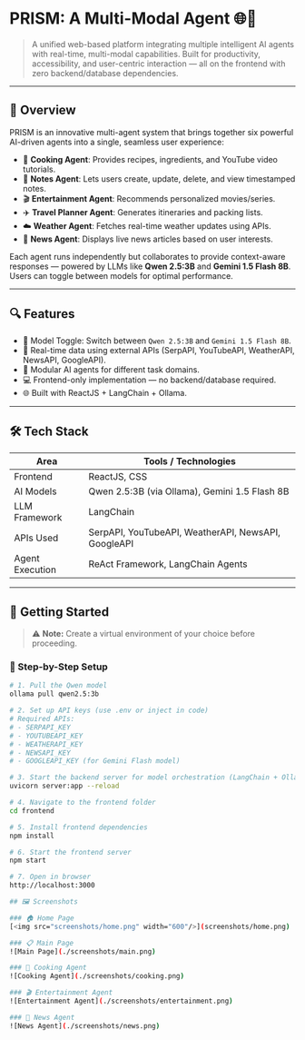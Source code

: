 # PRISM: A Multi-Modal Agent 🌐🤖

> A unified web-based platform integrating multiple intelligent AI agents with real-time, multi-modal capabilities. Built for productivity, accessibility, and user-centric interaction — all on the frontend with zero backend/database dependencies.

---

## 🧠 Overview

PRISM is an innovative multi-agent system that brings together six powerful AI-driven agents into a single, seamless user experience:

- 🍳 **Cooking Agent**: Provides recipes, ingredients, and YouTube video tutorials.
- 📝 **Notes Agent**: Lets users create, update, delete, and view timestamped notes.
- 🎬 **Entertainment Agent**: Recommends personalized movies/series.
- ✈️ **Travel Planner Agent**: Generates itineraries and packing lists.
- ☁️ **Weather Agent**: Fetches real-time weather updates using APIs.
- 📰 **News Agent**: Displays live news articles based on user interests.

Each agent runs independently but collaborates to provide context-aware responses — powered by LLMs like **Qwen 2.5:3B** and **Gemini 1.5 Flash 8B**. Users can toggle between models for optimal performance.

---

## 🔍 Features

- 🤖 Model Toggle: Switch between `Qwen 2.5:3B` and `Gemini 1.5 Flash 8B`.
- 📡 Real-time data using external APIs (SerpAPI, YouTubeAPI, WeatherAPI, NewsAPI, GoogleAPI).
- 💬 Modular AI agents for different task domains.
- 💻 Frontend-only implementation — no backend/database required.
- 🌐 Built with ReactJS + LangChain + Ollama.

---

## 🛠️ Tech Stack

| Area              | Tools / Technologies                                  |
|-------------------|-------------------------------------------------------|
| Frontend          | ReactJS, CSS                                          |
| AI Models         | Qwen 2.5:3B (via Ollama), Gemini 1.5 Flash 8B         |
| LLM Framework     | LangChain                                             |
| APIs Used         | SerpAPI, YouTubeAPI, WeatherAPI, NewsAPI, GoogleAPI  |
| Agent Execution   | ReAct Framework, LangChain Agents                     |

---

## 🚀 Getting Started

> ⚠️ **Note:** Create a virtual environment of your choice before proceeding.

### 🔧 Step-by-Step Setup

```bash
# 1. Pull the Qwen model
ollama pull qwen2.5:3b

# 2. Set up API keys (use .env or inject in code)
# Required APIs:
# - SERPAPI_KEY
# - YOUTUBEAPI_KEY
# - WEATHERAPI_KEY
# - NEWSAPI_KEY
# - GOOGLEAPI_KEY (for Gemini Flash model)

# 3. Start the backend server for model orchestration (LangChain + Ollama)
uvicorn server:app --reload

# 4. Navigate to the frontend folder
cd frontend

# 5. Install frontend dependencies
npm install

# 6. Start the frontend server
npm start

# 7. Open in browser
http://localhost:3000

## 🖼️ Screenshots

### 🏠 Home Page
[<img src="screenshots/home.png" width="600"/>](screenshots/home.png)

### 📋 Main Page
![Main Page](./screenshots/main.png)

### 🍳 Cooking Agent
![Cooking Agent](./screenshots/cooking.png)

### 🎬 Entertainment Agent
![Entertainment Agent](./screenshots/entertainment.png)

### 📰 News Agent
![News Agent](./screenshots/news.png)

